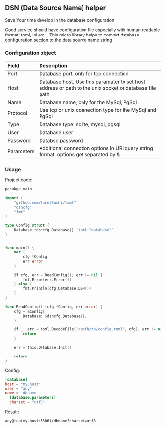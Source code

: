 ## DSN (Data Source Name) helper

Save Your time develop in the database configuration

Good service should have configuration file especially with human readable format: toml, ini etc...
This micro library helps to convert database configuration section to the data source name string

### Configuration object

| Field          | Description                                              |
| :------------- | :------------------------------------------------------- |
| Port           | Database port, only for tcp connection                   |
| Host           | Database host. Use this paramater to set host address or path to the unix socket or database file path |
| Name           | Database name, only for the MySql, PgSql                 |
| Protocol       | Use tcp or unix connection type for the MySql and PgSql  |
| Type           | Database type: sqlite, mysql, pgsql                      |
| User           | Database user                                            |
| Password       | Databse password                                         |
| Parameters     | Additional connection options in URI query string format. options get separated by & |

### Usage

Project code:

```go
pacakge main

import (
	"github.com/BurntSushi/toml"
	"dsncfg"
	"fmt"
)

type Config struct {
	Database *dsncfg.Database{} `toml:"database"`
}


func main() {
	var (
		cfg *Config
		err error
	)

	if cfg, err = ReadConfig(); err != nil {
		fmt.Error(err.Error())
	} else {
		fmt.Println(cfg.Database.DSN())
	}
}

func ReadConfig() (cfg *Config, err error) {
	cfg = &Config{
		Database: &dsncfg.Database{},
	}

	if _, err = toml.DecodeFile("/path/to/config.toml", cfg); err != nil {
		return
	}

	err = this.Database.Init()

	return
}
```

Config:

```toml
[database]
host = "my.host"
user = "any"
name = "dbname"
  [database.parameters]
  charset = "utf8"
```

Result:

```
any@tcp(my.host:3306)/dbname?charset=utf8
```
